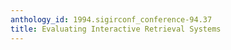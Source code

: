 ```yaml
---
anthology_id: 1994.sigirconf_conference-94.37
title: Evaluating Interactive Retrieval Systems
---
```

